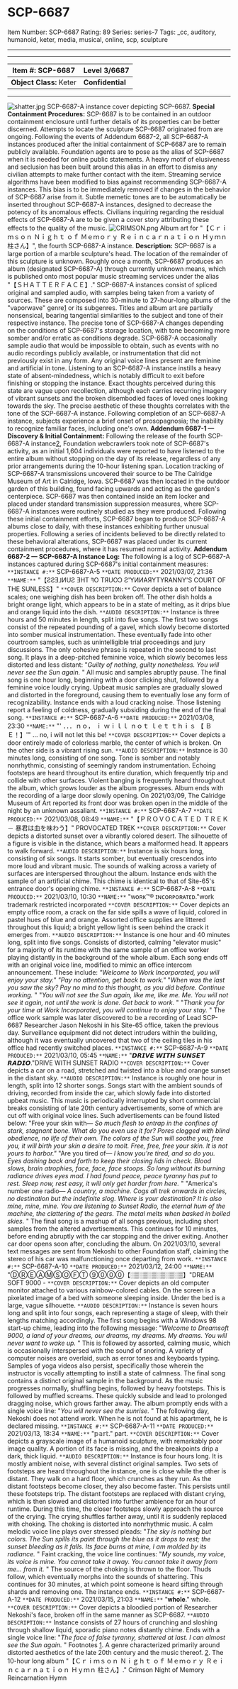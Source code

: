 # SCP-6687
Item Number: SCP-6687
Rating: 89
Series: series-7
Tags: _cc, auditory, humanoid, keter, media, musical, online, scp, sculpture

---

* * *
**Item #:** SCP-6687 | **Level 3/6687**  
---|---  
**Object Class:** Keter | **Confidential**  
* * *
![shatter.jpg](https://scp-wiki.wdfiles.com/local--files/scp-6687/shatter.jpg)
SCP-6687-A instance cover depicting SCP-6687.
**Special Containment Procedures:** SCP-6687 is to be contained in an outdoor containment enclosure until further details of its properties can be better discerned. Attempts to locate the sculpture SCP-6687 originated from are ongoing.
Following the events of Addendum 6687-2, all SCP-6687-A instances produced after the initial containment of SCP-6687 are to remain publicly available. Foundation agents are to pose as the alias of SCP-6687 when it is needed for online public statements. A heavy motif of elusiveness and seclusion has been built around this alias in an effort to dismiss any civilian attempts to make further contact with the item.
Streaming service algorithms have been modified to bias against recommending SCP-6687-A instances. This bias is to be immediately removed if changes in the behavior of SCP-6687 arise from it. Subtle memetic tones are to be automatically be inserted throughout SCP-6687-A instances, designed to decrease the potency of its anomalous effects. Civilians inquiring regarding the residual effects of SCP-6687-A are to be given a cover story attributing these effects to the quality of the music.
![CRIMSON.png](https://scp-wiki.wdfiles.com/local--files/scp-6687/CRIMSON.png)
Album art for "【﻿Ｃｒｉｍｓｏｎ Ｎｉｇｈｔ ｏｆ Ｍｅｍｏｒｙ Ｒｅｉｎｃａｒｎａｔｉｏｎ Ｈｙｍｎ 柱さん】", the fourth SCP-6687-A instance.
**Description:** SCP-6687 is a large portion of a marble sculpture's head. The location of the remainder of this sculpture is unknown. Roughly once a month, SCP-6687 produces an album (designated SCP-6687-A) through currently unknown means, which is published onto most popular music streaming services under the alias "﻿【﻿ＳＨＡＴＴＥＲＦＡＣＥ】."
SCP-6687-A instances consist of spliced original and sampled audio, with samples being taken from a variety of sources. These are composed into 30-minute to 27-hour-long albums of the "vaporwave" genre[1](javascript:;) or its subgenres. Titles and album art are partially nonsensical, bearing tangential similarities to the subject and tone of their respective instance. The precise tone of SCP-6687-A changes depending on the conditions of SCP-6687's storage location, with tone becoming more somber and/or erratic as conditions degrade.
SCP-6687-A occasionally sample audio that would be impossible to obtain, such as events with no audio recordings publicly available, or instrumentation that did not previously exist in any form. Any original voice lines present are feminine and artificial in tone.
Listening to an SCP-6687-A instance instills a heavy state of absent-mindedness, which is notably difficult to exit before finishing or stopping the instance. Exact thoughts perceived during this state are vague upon recollection, although each carries recurring imagery of vibrant sunsets and the broken disembodied faces of loved ones looking towards the sky. The precise aesthetic of these thoughts correlates with the tone of the SCP-6687-A instance.
Following completion of an SCP-6687-A instance, subjects experience a brief onset of prosopagnosia; the inability to recognize familiar faces, including one's own.
**Addendum 6687-1 — Discovery & Initial Containment:** Following the release of the fourth SCP-6687-A instance[2](javascript:;), Foundation webcrawlers took note of SCP-6687's activity, as an initial 1,604 individuals were reported to have listened to the entire album without stopping on the day of its release, regardless of any prior arrangements during the 10-hour listening span.
Location tracking of SCP-6687-A transmissions uncovered their source to be The Calridge Museum of Art in Calridge, Iowa. SCP-6687 was then located in the outdoor garden of this building, found facing upwards and acting as the garden's centerpiece. SCP-6687 was then contained inside an item locker and placed under standard transmission suppression measures, where SCP-6687-A instances were routinely studied as they were produced.
Following these initial containment efforts, SCP-6687 began to produce SCP-6687-A albums close to daily, with these instances exhibiting further unusual properties. Following a series of incidents believed to be directly related to these behavioral alterations, SCP-6687 was placed under its current containment procedures, where it has resumed normal activity.
**Addendum 6687-2 — SCP-6687-A Instance Log:** The following is a log of SCP-6687-A instances captured during SCP-6687's initial containment measures:
`**INSTANCE #:**` SCP-6687-A-5
`**DATE PRODUCED:**` 2021/03/07, 21:36
`**NAME:**` "【ƧƧƎ⅃ИUƧ ƎHT ꟻO TЯUOƆ Ƨ'YИИAЯYTYRANNY'S COURT OF THE SUNLESS】"
`**COVER DESCRIPTION:**` Cover depicts a set of balance scales; one weighing dish has been broken off. The other dish holds a bright orange light, which appears to be in a state of melting, as it drips blue and orange liquid into the dish.
`**AUDIO DESCRIPTION:**` Instance is three hours and 50 minutes in length, split into five songs. The first two songs consist of the repeated pounding of a gavel, which slowly become distorted into somber musical instrumentation. These eventually fade into other courtroom samples, such as unintelligible trial proceedings and jury discussions.
The only cohesive phrase is repeated in the second to last song. It plays in a deep-pitched feminine voice, which slowly becomes less distorted and less distant:
"_Guilty of nothing, guilty nonetheless. You will never see the Sun again._ "
All music and samples abruptly pause.
The final song is one hour long, beginning with a door clicking shut, followed by a feminine voice loudly crying. Upbeat music samples are gradually slowed and distorted in the foreground, causing them to eventually lose any form of recognizability. Instance ends with a loud cracking noise.
Those listening report a feeling of coldness, gradually subsiding during the end of the final song.
`**INSTANCE #:**` SCP-6687-A-6
`**DATE PRODUCED:**` 2021/03/08, 23:30
`**NAME:**` "' ．．．ｎｏ， ｉ ｗｉｌｌ ｎｏｔ ｌｅｔ ｔｈｉｓ 【﻿ ＢＥ！】'" … no, i will not let this be!
`**COVER DESCRIPTION:**` Cover depicts a door entirely made of colorless marble, the center of which is broken. On the other side is a vibrant rising sun.
`**AUDIO DESCRIPTION:**` Instance is 30 minutes long, consisting of one song. Tone is somber and notably nonrhythmic, consisting of seemingly random instrumentation. Echoing footsteps are heard throughout its entire duration, which frequently trip and collide with other surfaces. Violent banging is frequently heard throughout the album, which grows louder as the album progresses. Album ends with the recording of a large door slowly opening.
On 2021/03/09, The Calridge Museum of Art reported its front door was broken open in the middle of the night by an unknown assaliant.
`**INSTANCE #:**` SCP-6687-A-7
`**DATE PRODUCED:**` 2021/03/08, 08:49
`**NAME:**` "【﻿ＰＲＯＶＯＣＡＴＥＤ ＴＲＥＫ － 暴君は血を味わう】" PROVOCATED TREK
`**COVER DESCRIPTION:**` Cover depicts a distorted sunset over a vibrantly colored desert. The silhouette of a figure is visible in the distance, which bears a malformed head. It appears to walk forward.
`**AUDIO DESCRIPTION:**` Instance is six hours long, consisting of six songs. It starts somber, but eventually crescendos into more loud and vibrant music. The sounds of walking across a variety of surfaces are interspersed throughout the album. Instance ends with the sample of an artificial chime.
This chime is identical to that of Site-65's entrance door's opening chime.
`**INSTANCE #:**` SCP-6687-A-8
`**DATE PRODUCED:**` 2021/03/10, 10:30
`**NAME:**` "ᴡᴏʀᴋ™® ɪɴᴄᴏʀᴘᴏʀᴀᴛᴇᴅ."work trademark restricted incorporated
`**COVER DESCRIPTION:**` Cover depicts an empty office room, a crack on the far side spills a wave of liquid, colored in pastel hues of blue and orange. Assorted office supplies are littered throughout this liquid; a bright yellow light is seen behind the crack it emerges from.
`**AUDIO DESCRIPTION:**` Instance is one hour and 40 minutes long, split into five songs. Consists of distorted, calming "elevator music" for a majority of its runtime with the same sample of an office worker playing distantly in the background of the whole album.
Each song ends off with an original voice line, modified to mimic an office intercom announcement. These include:
_"Welcome to Work Incorporated, you will enjoy your stay."_
_"Pay no attention, get back to work."_
"_When was the last you saw the sky? Pay no mind to this thought, as you did before. Continue working._ "
"_You will not see the Sun again, like me, like me. Me. You will not see it again, not until the work is done. Get back to work._ "
"_Thank you for your time at Work Incorporated, you will continue to enjoy your stay._ "
The office work sample was later discovered to be a recording of Lead SCP-6687 Researcher Jason Nekoshi in his Site-65 office, taken the previous day. Surveillance equipment did not detect intruders within the building, although it was eventually uncovered that two of the ceiling tiles in his office had recently switched places.
`**INSTANCE #:**` SCP-6687-A-9
`**DATE PRODUCED:**` 2021/03/10, 05:45
`**NAME:**` "𝘿𝙍𝙄𝙑𝙀 𝙒𝙄𝙏𝙃 𝙎𝙐𝙉𝙎𝙀𝙏 𝙍𝘼𝘿𝙄𝙊."DRIVE WITH SUNSET RADIO
`**COVER DESCRIPTION:**` Cover depicts a car on a road, stretched and twisted into a blue and orange sunset in the distant sky.
`**AUDIO DESCRIPTION:**` Instance is roughly one hour in length, split into 12 shorter songs. Songs start with the ambient sounds of driving, recorded from inside the car, which slowly fade into distorted upbeat music. This music is periodically interrupted by short commercial breaks consisting of late 20th century advertisements, some of which are cut off with original voice lines. Such advertisements can be found listed below:
"Free your skin with— _So much flesh to entrap in the confines of stark, stagnant bone. What do you even use it for? Pores clogged with blind obedience, no life of their own. The colors of the Sun will soothe you, free you, it will birth your skin a desire to molt. Free, free, free your skin. It is not yours to harbor."_
"Are you tired of— _I know you're tired, and so do you. Eyes dashing back and forth to keep their closing lids in check. Blood slows, brain atrophies, face, face, face stoops. So long without its burning radiance drives eyes mad. I had found peace, peace tyranny has put to rest. Sleep now, rest easy, it will only get harder from here._ "
"America's number one radio— _A country, a machine. Cogs all trek onwards in circles, no destination but the indefinite slog. Where is your destination? It is also mine, mine, mine. You are listening to Sunset Radio, the eternal hum of the machine, the clattering of the gears. The metal melts when basked in boiled skies._ "
The final song is a mashup of all songs previous, including short samples from the altered advertisements. This continues for 10 minutes, before ending abruptly with the car stopping and the driver exiting. Another car door opens soon after, concluding the album.
On 2021/03/10, several text messages are sent from Nekoshi to other Foundation staff, claiming the stereo of his car was malfunctioning once departing from work.
`**INSTANCE #:**` SCP-6687-A-10
`**DATE PRODUCED:**` 2021/03/12, 24:00
`**NAME:**` "ⒹⓇⒺⒶⓂⓈⓄⒻⓉ ⑨⓪⓪⓪【░▒░▒░▒░▒░▒░▒】"DREAM SOFT 9000 -
`**COVER DESCRIPTION:**` Cover depicts an old computer monitor attached to various rainbow-colored cables. On the screen is a pixelated image of a bed with someone sleeping inside. Under the bed is a large, vague silhouette.
`**AUDIO DESCRIPTION:**` Instance is seven hours long and split into four songs, each representing a stage of sleep, with their lengths matching accordingly. The first song begins with a Windows 98 start-up chime, leading into the following message:
"_Welcome to Dreamsoft 9000, a land of your dreams, our dreams, my dreams. My dreams. You will never want to wake up._ "
This is followed by assorted, calming music, which is occasionally interspersed with the sound of snoring. A variety of computer noises are overlaid, such as error tones and keyboards typing. Samples of yoga videos also persist, specifically those wherein the instructor is vocally attempting to instill a state of calmness.
The final song contains a distinct original sample in the background. As the music progresses normally, shuffling begins, followed by heavy footsteps. This is followed by muffled screams. These quickly subside and lead to prolonged dragging noise, which grows farther away. The album promptly ends with a single voice line:
"_You will never see the sunrise._ "
The following day, Nekoshi does not attend work. When he is not found at his apartment, he is declared missing.
`**INSTANCE #:**` SCP-6687-A-11
`**DATE PRODUCED:**` 2021/03/13, 18:34
`**NAME:**` "𝕡𝕒𝕣𝕥." part.
`**COVER DESCRIPTION:**` Cover depicts a grayscale image of a humanoid sculpture, with remarkably poor image quality. A portion of its face is missing, and the breakpoints drip a dark, thick liquid.
`**AUDIO DESCRIPTION:**` Instance is four hours long. It is mostly ambient noise, with several distinct original samples.
Two sets of footsteps are heard throughout the instance, one is close while the other is distant. They walk on a hard floor, which crunches as they run. As the distant footsteps become closer, they also become faster. This persists until these footsteps trip.
The distant footsteps are replaced with distant crying, which is then slowed and distorted into further ambience for an hour of runtime. During this time, the closer footsteps slowly approach the source of the crying. The crying shuffles farther away, until it is suddenly replaced with choking. The choking is distorted into nonrhythmic music.
A calm melodic voice line plays over stressed pleads:
"_The sky is nothing but colors. The Sun spills its paint through the blue as it drops to rest; the sunset bleeding as it falls. Its face burns at mine, I am molded by its radiance._ "
Faint cracking, the voice line continues:
"_My sounds, my voice, its voice is mine. You cannot take it away. You cannot take it away from me… from it._ "
The source of the choking is thrown to the floor. Thuds follow, which eventually morphs into the sounds of shattering. This continues for 30 minutes, at which point someone is heard sifting through shards and removing one. The instance ends.
`**INSTANCE #:**` SCP-6687-A-12
`**DATE PRODUCED:**` 2021/03/15, 21:03
`**NAME:**` "𝐰𝐡𝐨𝐥𝐞." whole.
`**COVER DESCRIPTION:**` Cover depicts a bloodied portion of Researcher Nekoshi's face, broken off in the same manner as SCP-6687.
`**AUDIO DESCRIPTION:**` Instance consists of 27 hours of crunching and sloshing through shallow liquid, sporadic piano notes distantly chime. Ends with a single voice line:
"_The face of false tyranny, shattered at last. I can almost see the Sun again._ "
Footnotes
[1](javascript:;). A genre characterized primarily around distorted aesthetics of the late 20th century and the music thereof.
[2](javascript:;). The 10-hour long album "【﻿Ｃｒｉｍｓｏｎ Ｎｉｇｈｔ ｏｆ Ｍｅｍｏｒｙ Ｒｅｉｎｃａｒｎａｔｉｏｎ Ｈｙｍｎ 柱さん】." Crimson Night of Memory Reincarnation Hymn
